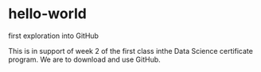 # hello-world
first exploration into GitHub

This is in support of week 2 of the first class inthe Data Science certificate program.  We are to download and use GitHub.
